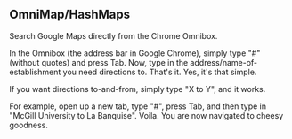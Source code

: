 OmniMap/HashMaps
-------------
Search Google Maps directly from the Chrome Omnibox.

 In the Omnibox (the address bar in Google Chrome), simply type "#" (without quotes) and press Tab. Now, type in the address/name-of-establishment you need directions to. That's it. Yes, it's that simple.

 If you want directions to-and-from, simply type "X to Y", and it works. 

 For example, open up a new tab, type "#", press Tab, and then type in "McGill University to La Banquise". Voila. You are now navigated to cheesy goodness.
